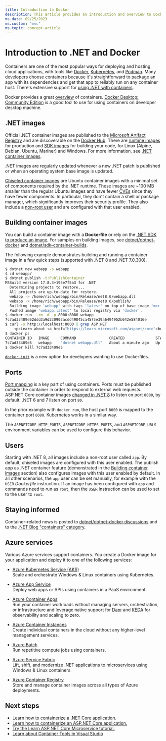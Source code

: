 ```yaml
---
title: Introduction to Docker
description: This article provides an introduction and overview to Docker containers in the context of a .NET application.
ms.date: 09/25/2023
ms.custom: "mvc"
ms.topic: concept-article
---
```


# Introduction to .NET and Docker

Containers are one of the most popular ways for deploying and hosting cloud applications, with tools like [Docker](https://www.docker.com/), [Kubernetes](https://kubernetes.io/), and [Podman](https://podman.io/). Many developers choose containers because it's straightforward to package an app with its dependencies and get that app to reliably run on any container host. There's extensive support for [using .NET with containers](https://devblogs.microsoft.com/dotnet/category/containers/).

Docker provides a great [overview](https://docs.docker.com/engine/docker-overview/) of containers. [Docker Desktop: Community Edition](https://www.docker.com/products/docker-desktop) is a good tool to use for using containers on developer desktop machine.

## .NET images

Official .NET container images are published to the [Microsoft Artifact Registry](https://mcr.microsoft.com/) and are discoverable on the [Docker Hub](https://hub.docker.com/_/microsoft-dotnet/). There are [runtime images](https://mcr.microsoft.com/product/dotnet/aspnet/) for production and [SDK images](https://mcr.microsoft.com/product/dotnet/sdk/) for building your code, for Linux (Alpine, Debian, Ubuntu, Mariner) and Windows. For more information, see [.NET container images](container-images.md).

.NET images are regularly updated whenever a new .NET patch is published or when an operating system base image is updated.

[Chiseled container images](https://devblogs.microsoft.com/dotnet/announcing-dotnet-chiseled-containers/) are Ubuntu container images with a minimal set of components required by the .NET runtime. These images are ~100 MB smaller than the regular Ubuntu images and have fewer [CVEs](https://www.cve.org/) since they have fewer components. In particular, they don't contain a shell or package manager, which significantly improves their security profile. They also include a [non-root user](https://devblogs.microsoft.com/dotnet/securing-containers-with-rootless/) and are configured with that user enabled.

## Building container images

You can build a container image with a **Dockerfile** or rely on the [.NET SDK to produce an image](../containers/sdk-publish.md). For samples on building images, see [dotnet/dotnet-docker](https://github.com/dotnet/dotnet-docker/blob/main/samples/README.md) and [dotnet/sdk-container-builds](https://github.com/dotnet/sdk-container-builds).

The following example demonstrates building and running a container image in a few quick steps (supported with .NET 8 and .NET 7.0.300).

```bash
$ dotnet new webapp -o webapp
$ cd webapp/
$ dotnet publish -t:PublishContainer
MSBuild version 17.8.3+195e7f5a3 for .NET
  Determining projects to restore...
  All projects are up-to-date for restore.
  webapp -> /home/rich/webapp/bin/Release/net8.0/webapp.dll
  webapp -> /home/rich/webapp/bin/Release/net8.0/publish/
  Building image 'webapp' with tags 'latest' on top of base image 'mcr.microsoft.com/dotnet/aspnet:8.0'.
  Pushed image 'webapp:latest' to local registry via 'docker'.
$ docker run --rm -d -p 8000:8080 webapp
7c7ad33409e52ddd3a9d330902acdd49845ca4575e39a6494952b642e584016e
$ curl -s http://localhost:8000 | grep ASP.NET
    <p>Learn about <a href="https://learn.microsoft.com/aspnet/core">building Web apps with ASP.NET Core</a>.</p>
$ docker ps
CONTAINER ID   IMAGE     COMMAND               CREATED              STATUS              PORTS                                       NAMES
7c7ad33409e5   webapp    "dotnet webapp.dll"   About a minute ago   Up About a minute   0.0.0.0:8000->8080/tcp, :::8000->8080/tcp   jovial_shtern
$ docker kill 7c7ad33409e5
```

[`docker init`](https://www.docker.com/blog/docker-desktop-4-23/) is a new option for developers wanting to use Dockerfiles.

## Ports

[Port mapping](https://docs.docker.com/network/#published-ports) is a key part of using containers. Ports must be published outside the container in order to respond to external web requests. ASP.NET Core container images [changed in .NET 8](../compatibility/containers/8.0/aspnet-port.md) to listen on port `8080`, by default. .NET 6 and 7 listen on port `80`.

In the prior example with `docker run`, the host port `8000` is mapped to the container port `8080`. Kubernetes works in a similar way.

The `ASPNETCORE_HTTP_PORTS`, `ASPNETCORE_HTTPS_PORTS`, and `ASPNETCORE_URLS` environment variables can be used to configure this behavior.

## Users

Starting with .NET 8, all images include a non-root user called `app`. By default, chiseled images are configured with this user enabled. The publish app as .NET container feature (demonstrated in the [Building container images](#building-container-images) section) also configures images with this user enabled by default. In all other scenarios, the `app` user can be set manually, for example with the `USER` *Dockerfile* instruction. If an image has been configured with `app` and commands need to run as `root`, then the `USER` instruction can be used to set to the user to `root`.

## Staying informed

Container-related news is posted to [dotnet/dotnet-docker discussions](https://github.com/dotnet/dotnet-docker/discussions) and to the [.NET Blog "containers" category](https://devblogs.microsoft.com/dotnet/category/containers/).

## Azure services

Various Azure services support containers. You create a Docker image for your application and deploy it to one of the following services:

- [Azure Kubernetes Service (AKS)](https://azure.microsoft.com/services/kubernetes-service/)\
Scale and orchestrate Windows & Linux containers using Kubernetes.

- [Azure App Service](https://azure.microsoft.com/services/app-service/containers/)\
Deploy web apps or APIs using containers in a PaaS environment.

- [Azure Container Apps](https://azure.microsoft.com/services/container-apps/)\
Run your container workloads without managing servers, orchestration, or infrastructure and leverage native support for [Dapr](https://dapr.io/) and [KEDA](https://keda.sh/) for observability and scaling to zero.

- [Azure Container Instances](https://azure.microsoft.com/services/container-instances/)\
Create individual containers in the cloud without any higher-level management services.

- [Azure Batch](https://azure.microsoft.com/services/batch/)\
Run repetitive compute jobs using containers.

- [Azure Service Fabric](https://azure.microsoft.com/services/service-fabric/)\
Lift, shift, and modernize .NET applications to microservices using Windows & Linux containers.

- [Azure Container Registry](https://azure.microsoft.com/services/container-registry/)\
Store and manage container images across all types of Azure deployments.

## Next steps

- [Learn how to containerize a .NET Core application.](build-container.md)
- [Learn how to containerize an ASP.NET Core application.](/aspnet/core/host-and-deploy/docker/building-net-docker-images)
- [Try the Learn ASP.NET Core Microservice tutorial.](https://dotnet.microsoft.com/learn/web/aspnet-microservice-tutorial/intro)
- [Learn about Container Tools in Visual Studio](/visualstudio/containers/overview)
